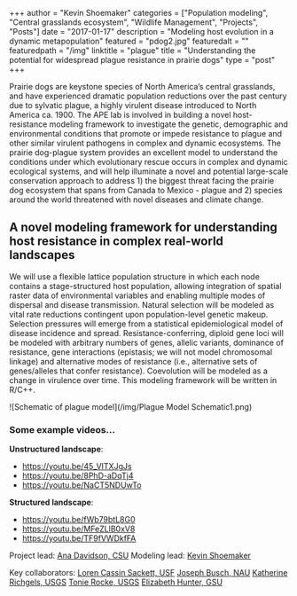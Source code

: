 +++
author = "Kevin Shoemaker"
categories = ["Population modeling", "Central grasslands ecosystem", "Wildlife Management", "Projects", "Posts"]
date = "2017-01-17"
description = "Modeling host evolution in a dynamic metapopulation"
featured = "pdog2.jpg"
featuredalt = ""
featuredpath = "/img"
linktitle = "plague"
title = "Understanding the potential for widespread plague resistance in prairie dogs"
type = "post"
+++

Prairie dogs are keystone species of North America’s central grasslands, and have experienced dramatic population reductions over the past century due to sylvatic plague, a highly virulent disease introduced to North America ca. 1900. The APE lab is involved in building a novel host-resistance modeling framework to investigate the genetic, demographic and environmental conditions that promote or impede resistance to plague and other similar virulent pathogens in complex and dynamic ecosystems. The prairie dog-plague system provides an excellent model to understand the conditions under which evolutionary rescue occurs in complex and dynamic ecological systems, and will help illuminate a novel and potential large-scale conservation approach to address 1) the biggest threat facing the prairie dog ecosystem that spans from Canada to Mexico - plague and 2) species around the world threatened with novel diseases and climate change.

## A novel modeling framework for understanding host resistance in complex real-world landscapes

We will use a flexible lattice population structure in which each node contains a stage-structured host population, allowing integration of spatial raster data of environmental variables and enabling multiple modes of dispersal and disease transmission. Natural selection will be modeled as vital rate reductions contingent upon population-level genetic makeup. Selection pressures will emerge from a statistical epidemiological model of disease incidence and spread. Resistance-conferring, diploid gene loci will be modeled with arbitrary numbers of genes, allelic variants, dominance of resistance, gene interactions (epistasis; we will not model chromosomal linkage) and alternative modes of resistance (i.e., alternative sets of genes/alleles that confer resistance). Coevolution will be modeled as a change in virulence over time. This modeling framework will be written in R/C++.

![Schematic of plague model](/img/Plague Model Schematic1.png)

### Some example videos...

**Unstructured landscape**:    
- https://youtu.be/45_VITXJgJs   
- https://youtu.be/8PhD-aDqTj4   
- https://youtu.be/NaCT5NDUwTo   

**Structured landscape**:     
- https://youtu.be/fWb79btL8G0    
- https://youtu.be/MFeZLlB0xV8    
- https://youtu.be/TF9fVWDkfFA    

Project lead: [Ana Davidson, CSU](http://anadavidson.weebly.com/)
Modeling lead: [Kevin Shoemaker](http://naes.unr.edu/shoemaker/)

Key collaborators:
[Loren Cassin Sackett, USF](http://labs.cas.usf.edu/sackett/Sackett_Lab/People.html)
[Joseph Busch, NAU](http://www.mggen.nau.edu/)
[Katherine Richgels, USGS](https://www.nwhc.usgs.gov/staff/katie_richgels.jsp)
[Tonie Rocke, USGS](https://www.nwhc.usgs.gov/staff/tonie_rocke.jsp)
[Elizabeth Hunter, GSU](http://elizabethhunter.weebly.com/)
